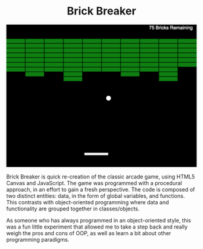 # <h1 align="center">Brick Breaker</h1>


<p align="center">
  <img src="https://github.com/eliraybon/brickBreaker/blob/master/readme.png">
</p>

Brick Breaker is quick re-creation of the classic arcade game, using HTML5 Canvas and JavaScript.
The game was programmed with a procedural approach, in an effort to gain a fresh perspective. The code is composed of two 
distinct entities: data, in the form of global variables, and functions. This contrasts with object-oriented programming where
data and functionality are grouped together in classes/objects. 

As someone who has always programmed in an object-oriented style, this was a fun little experiment that allowed me to take a 
step back and really weigh the pros and cons of OOP, as well as learn a bit about other programming paradigms. 




